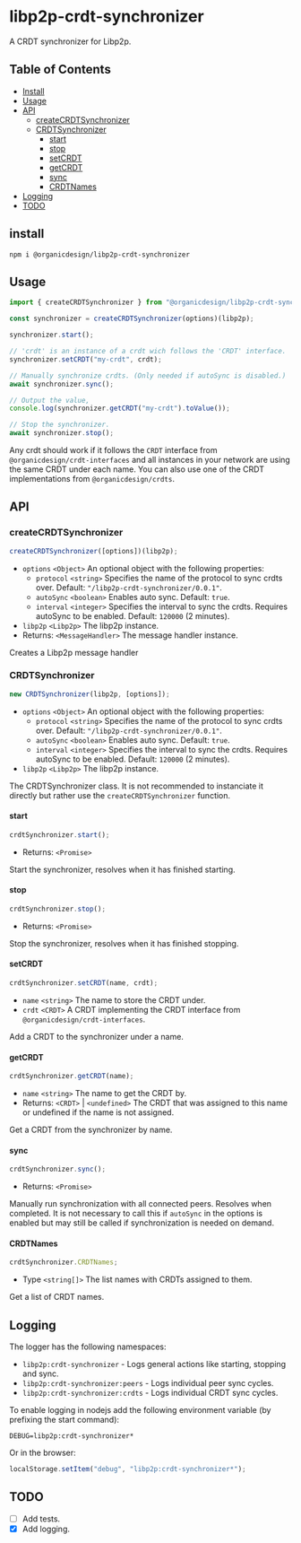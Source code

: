 # libp2p-crdt-synchronizer

A CRDT synchronizer for Libp2p.

## Table of Contents

- [Install](#install)
- [Usage](#usage)
- [API](#api)
  - [createCRDTSynchronizer](#createcrdtsynchronizer)
  - [CRDTSynchronizer](#crdtsynchronizer)
    - [start](#start)
    - [stop](#stop)
    - [setCRDT](#setcrdt)
    - [getCRDT](#getcrdt)
    - [sync](#sync)
    - [CRDTNames](#crdtnames)
- [Logging](#logging)
- [TODO](#todo)

## install

```
npm i @organicdesign/libp2p-crdt-synchronizer
```

## Usage

```javascript
import { createCRDTSynchronizer } from "@organicdesign/libp2p-crdt-synchronizer";

const synchronizer = createCRDTSynchronizer(options)(libp2p);

synchronizer.start();

// 'crdt' is an instance of a crdt wich follows the 'CRDT' interface.
synchronizer.setCRDT("my-crdt", crdt);

// Manually synchronize crdts. (Only needed if autoSync is disabled.)
await synchronizer.sync();

// Output the value,
console.log(synchronizer.getCRDT("my-crdt").toValue());

// Stop the synchronizer.
await synchronizer.stop();
```

Any crdt should work if it follows the `CRDT` interface from `@organicdesign/crdt-interfaces` and all instances in your network are using the same CRDT under each name. You can also use one of the CRDT implementations from `@organicdesign/crdts`.

## API

### createCRDTSynchronizer

```javascript
createCRDTSynchronizer([options])(libp2p);
```

- `options` `<Object>` An optional object with the following properties:
  - `protocol` `<string>` Specifies the name of the protocol to sync crdts over. Default: `"/libp2p-crdt-synchronizer/0.0.1"`.
  - `autoSync` `<boolean>` Enables auto sync. Default: `true`.
  - `interval` `<integer>` Specifies the interval to sync the crdts. Requires autoSync to be enabled. Default: `120000` (2 minutes).
- `libp2p` `<Libp2p>` The libp2p instance.
- Returns: `<MessageHandler>` The message handler instance.

Creates a Libp2p message handler

### CRDTSynchronizer

```javascript
new CRDTSynchronizer(libp2p, [options]);
```

- `options` `<Object>` An optional object with the following properties:
  - `protocol` `<string>` Specifies the name of the protocol to sync crdts over. Default: `"/libp2p-crdt-synchronizer/0.0.1"`.
  - `autoSync` `<boolean>` Enables auto sync. Default: `true`.
  - `interval` `<integer>` Specifies the interval to sync the crdts. Requires autoSync to be enabled. Default: `120000` (2 minutes).
- `libp2p` `<Libp2p>` The libp2p instance.

The CRDTSynchronizer class. It is not recommended to instanciate it directly but rather use the `createCRDTSynchronizer` function.

#### start

```javascript
crdtSynchronizer.start();
```

- Returns: `<Promise>`

Start the synchronizer, resolves when it has finished starting.

#### stop

```javascript
crdtSynchronizer.stop();
```

- Returns: `<Promise>`

Stop the synchronizer, resolves when it has finished stopping.

#### setCRDT

```javascript
crdtSynchronizer.setCRDT(name, crdt);
```

- `name` `<string>` The name to store the CRDT under.
- `crdt` `<CRDT>` A CRDT implementing the CRDT interface from `@organicdesign/crdt-interfaces`.

Add a CRDT to the synchronizer under a name.

#### getCRDT

```javascript
crdtSynchronizer.getCRDT(name);
```

- `name` `<string>` The name to get the CRDT by.
- Returns: `<CRDT>` | `<undefined>` The CRDT that was assigned to this name or undefined if the name is not assigned.

Get a CRDT from the synchronizer by name.

#### sync

```javascript
crdtSynchronizer.sync();
```

- Returns: `<Promise>`

Manually run synchronization with all connected peers. Resolves when completed. It is not necessary to call this if `autoSync` in the options is enabled but may still be called if synchronization is needed on demand.

#### CRDTNames

```javascript
crdtSynchronizer.CRDTNames;
```

- Type `<string[]>` The list names with CRDTs assigned to them.

Get a list of CRDT names.

## Logging

The logger has the following namespaces:

* `libp2p:crdt-synchronizer` - Logs general actions like starting, stopping and sync.
* `libp2p:crdt-synchronizer:peers` - Logs individual peer sync cycles.
* `libp2p:crdt-synchronizer:crdts` - Logs individual CRDT sync cycles.

To enable logging in nodejs add the following environment variable (by prefixing the start command):

```
DEBUG=libp2p:crdt-synchronizer*
```

Or in the browser:

```javascript
localStorage.setItem("debug", "libp2p:crdt-synchronizer*");
```

## TODO

- [ ] Add tests.
- [x] Add logging.
